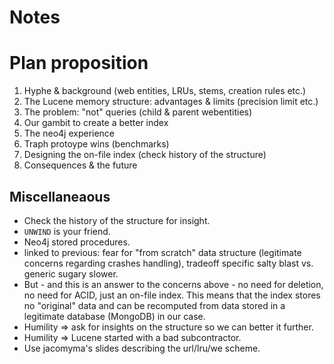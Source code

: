# Notes

# Plan proposition

1. Hyphe & background (web entities, LRUs, stems, creation rules etc.)
2. The Lucene memory structure: advantages & limits (precision limit etc.)
3. The problem: "not" queries (child & parent webentities)
4. Our gambit to create a better index
5. The neo4j experience
6. Traph protoype wins (benchmarks)
7. Designing the on-file index (check history of the structure)
8. Consequences & the future

## Miscellaneaous

* Check the history of the structure for insight.
* `UNWIND` is your friend.
* Neo4j stored procedures.
* linked to previous: fear for "from scratch" data structure (legitimate concerns regarding crashes handling), tradeoff specific salty blast vs. generic sugary slower.
* But - and this is an answer to the concerns above - no need for deletion, no need for ACID, just an on-file index. This means that the index stores no "original" data and can be recomputed from data stored in a legitimate database (MongoDB) in our case. 
* Humility => ask for insights on the structure so we can better it further.
* Humility => Lucene started with a bad subcontractor.
* Use jacomyma's slides describing the url/lru/we scheme.
